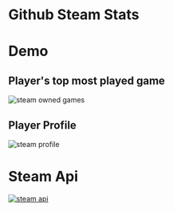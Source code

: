 # Github Steam Stats

# Demo

## Player's top most played game

![steam owned games](https://githubsteamstats.herokuapp.com/api/getOwnedGames/76561198134424238?limit=6&boarderColor=purple&bgColor=purple&textColor=white)

## Player Profile

![steam profile](https://githubsteamstats.herokuapp.com/api/getPlayerSummaries/76561198134424238?boarderColor=white&boarderWidth=2&bgColor=282a36)

# Steam Api
[![steam api](https://upload.wikimedia.org/wikipedia/commons/thumb/a/ae/Steam_logo.svg/320px-Steam_logo.svg.png)](https://developer.valvesoftware.com/wiki/Steam_Web_API)
